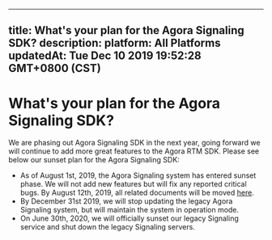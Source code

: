 
---
title: What's your plan for the Agora Signaling SDK?
description: 
platform: All Platforms
updatedAt: Tue Dec 10 2019 19:52:28 GMT+0800 (CST)
---
# What's your plan for the Agora Signaling SDK?
We are phasing out Agora Signaling SDK in the next year, going forward we will continue to add more great features to the Agora RTM SDK. Please see below our sunset plan for the Agora Signaling SDK: 

- As of August 1st, 2019, the Agora Signaling system has entered sunset phase. We will not add new features but will fix any reported critical bugs.  By August 12th, 2019, all related documents will be moved [here](https://docs.agora.io/cn/Real-time-Messaging/signaling_sunset?platform=All%20Platforms).
- By December 31st 2019, we will stop updating the legacy Agora Signaling system, but will maintain the system in operation mode. 
- On June 30th, 2020, we will officially sunset our legacy Signaling service and shut down the legacy Signaling servers.
